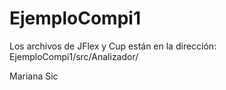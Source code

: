 # EjemploCompi1

Los archivos de JFlex y Cup están en la dirección:
EjemploCompi1/src/Analizador/


Mariana Sic
